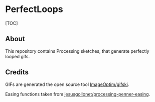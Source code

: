 # PerfectLoops

[TOC]

## About

This repository contains Processing sketches, that generate perfectly looped gifs.

## Credits

GIFs are generated the open source tool [ImageOptim/gifski](https://github.com/ImageOptim/gifski).

Easing functions taken from [jesusgollonet/processing-penner-easing](jesusgollonet/processing-penner-easing).